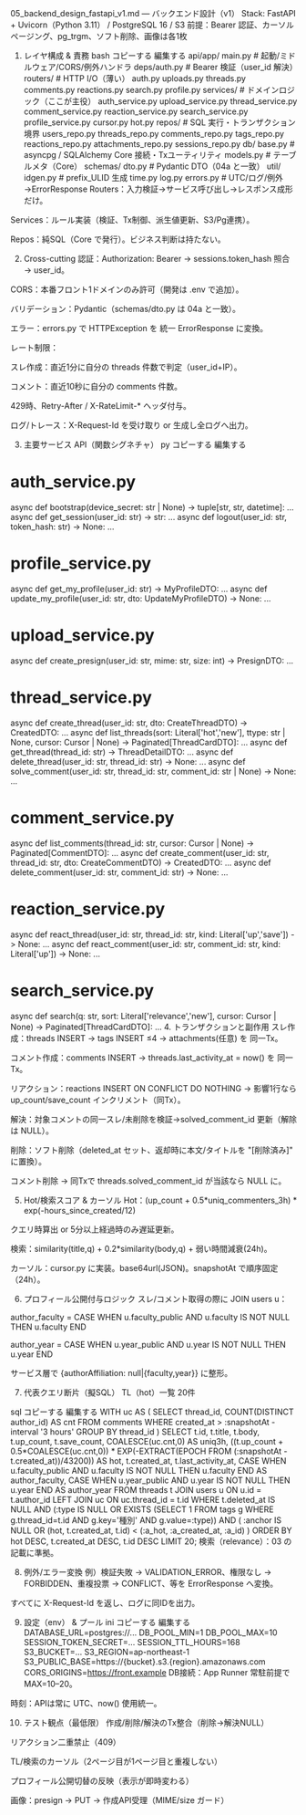 05_backend_design_fastapi_v1.md — バックエンド設計（v1）
Stack: FastAPI + Uvicorn（Python 3.11） / PostgreSQL 16 / S3
前提：Bearer 認証、カーソルページング、pg_trgm、ソフト削除、画像は各1枚

1. レイヤ構成 & 責務
bash
コピーする
編集する
api/app/
  main.py                     # 起動/ミドルウェア/CORS/例外ハンドラ
  deps/auth.py                # Bearer 検証（user_id 解決）
  routers/                    # HTTP I/O（薄い）
    auth.py uploads.py threads.py comments.py reactions.py search.py profile.py
  services/                   # ドメインロジック（ここが主役）
    auth_service.py upload_service.py thread_service.py comment_service.py
    reaction_service.py search_service.py profile_service.py cursor.py hot.py
  repos/                      # SQL 実行・トランザクション境界
    users_repo.py threads_repo.py comments_repo.py tags_repo.py reactions_repo.py attachments_repo.py sessions_repo.py
  db/
    base.py                   # asyncpg / SQLAlchemy Core 接続・Txユーティリティ
    models.py                 # テーブルメタ（Core）
  schemas/
    dto.py                    # Pydantic DTO（04a と一致）
  util/
    idgen.py                  # prefix_ULID 生成
    time.py log.py errors.py  # UTC/ログ/例外→ErrorResponse
Routers：入力検証→サービス呼び出し→レスポンス成形だけ。

Services：ルール実装（検証、Tx制御、派生値更新、S3/Pg連携）。

Repos：純SQL（Core で発行）。ビジネス判断は持たない。

2. Cross-cutting
認証：Authorization: Bearer <token> → sessions.token_hash 照合 → user_id。

CORS：本番フロント1ドメインのみ許可（開発は .env で追加）。

バリデーション：Pydantic（schemas/dto.py は 04a と一致）。

エラー：errors.py で HTTPException を 統一 ErrorResponse に変換。

レート制限：

スレ作成：直近1分に自分の threads 件数で判定（user_id+IP）。

コメント：直近10秒に自分の comments 件数。

429時、Retry-After / X-RateLimit-* ヘッダ付与。

ログ/トレース：X-Request-Id を受け取り or 生成し全ログへ出力。

3. 主要サービス API（関数シグネチャ）
py
コピーする
編集する
# auth_service.py
async def bootstrap(device_secret: str | None) -> tuple[str, str, datetime]: ...
async def get_session(user_id: str) -> str: ...
async def logout(user_id: str, token_hash: str) -> None: ...

# profile_service.py
async def get_my_profile(user_id: str) -> MyProfileDTO: ...
async def update_my_profile(user_id: str, dto: UpdateMyProfileDTO) -> None: ...

# upload_service.py
async def create_presign(user_id: str, mime: str, size: int) -> PresignDTO: ...

# thread_service.py
async def create_thread(user_id: str, dto: CreateThreadDTO) -> CreatedDTO: ...
async def list_threads(sort: Literal['hot','new'], ttype: str | None,
                       cursor: Cursor | None) -> Paginated[ThreadCardDTO]: ...
async def get_thread(thread_id: str) -> ThreadDetailDTO: ...
async def delete_thread(user_id: str, thread_id: str) -> None: ...
async def solve_comment(user_id: str, thread_id: str, comment_id: str | None) -> None: ...

# comment_service.py
async def list_comments(thread_id: str, cursor: Cursor | None) -> Paginated[CommentDTO]: ...
async def create_comment(user_id: str, thread_id: str, dto: CreateCommentDTO) -> CreatedDTO: ...
async def delete_comment(user_id: str, comment_id: str) -> None: ...

# reaction_service.py
async def react_thread(user_id: str, thread_id: str, kind: Literal['up','save']) -> None: ...
async def react_comment(user_id: str, comment_id: str, kind: Literal['up']) -> None: ...

# search_service.py
async def search(q: str, sort: Literal['relevance','new'], cursor: Cursor | None) -> Paginated[ThreadCardDTO]: ...
4. トランザクションと副作用
スレ作成：threads INSERT → tags INSERT ≤4 → attachments(任意) を 同一Tx。

コメント作成：comments INSERT → threads.last_activity_at = now() を 同一Tx。

リアクション：reactions INSERT ON CONFLICT DO NOTHING → 影響1行なら up_count/save_count インクリメント（同Tx）。

解決：対象コメントの同一スレ/未削除を検証→solved_comment_id 更新（解除は NULL）。

削除：ソフト削除（deleted_at セット、返却時に本文/タイトルを "[削除済み]" に置換）。

コメント削除 → 同Txで threads.solved_comment_id が当該なら NULL に。

5. Hot/検索スコア & カーソル
Hot：(up_count + 0.5*uniq_commenters_3h) * exp(-hours_since_created/12)

クエリ時算出 or 5分以上経過時のみ遅延更新。

検索：similarity(title,q) + 0.2*similarity(body,q) + 弱い時間減衰(24h)。

カーソル：cursor.py に実装。base64url(JSON)。snapshotAt で順序固定（24h）。

6. プロフィール公開付与ロジック
スレ/コメント取得の際に JOIN users u：

author_faculty = CASE WHEN u.faculty_public AND u.faculty IS NOT NULL THEN u.faculty END

author_year = CASE WHEN u.year_public AND u.year IS NOT NULL THEN u.year END

サービス層で {authorAffiliation: null|{faculty,year}} に整形。

7. 代表クエリ断片（擬SQL）
TL（hot）一覧 20件

sql
コピーする
編集する
WITH uc AS (
  SELECT thread_id, COUNT(DISTINCT author_id) AS cnt
  FROM comments
  WHERE created_at > :snapshotAt - interval '3 hours'
  GROUP BY thread_id
)
SELECT t.id, t.title, t.body, t.up_count, t.save_count,
       COALESCE(uc.cnt,0) AS uniq3h,
       ((t.up_count + 0.5*COALESCE(uc.cnt,0)) *
        EXP(-EXTRACT(EPOCH FROM (:snapshotAt - t.created_at))/43200)) AS hot,
       t.created_at, t.last_activity_at,
       CASE WHEN u.faculty_public AND u.faculty IS NOT NULL THEN u.faculty END AS author_faculty,
       CASE WHEN u.year_public AND u.year IS NOT NULL THEN u.year END AS author_year
FROM threads t
JOIN users u ON u.id = t.author_id
LEFT JOIN uc ON uc.thread_id = t.id
WHERE t.deleted_at IS NULL
  AND (:type IS NULL OR EXISTS (SELECT 1 FROM tags g WHERE g.thread_id=t.id AND g.key='種別' AND g.value=:type))
  AND ( :anchor IS NULL OR (hot, t.created_at, t.id) < (:a_hot, :a_created_at, :a_id) )
ORDER BY hot DESC, t.created_at DESC, t.id DESC
LIMIT 20;
検索（relevance）：03 の記載に準拠。

8. 例外/エラー変換
例）検証失敗 → VALIDATION_ERROR、権限なし → FORBIDDEN、重複投票 → CONFLICT、等を ErrorResponse へ変換。

すべてに X-Request-Id を返し、ログに同IDを出力。

9. 設定（env） & プール
ini
コピーする
編集する
DATABASE_URL=postgres://...
DB_POOL_MIN=1
DB_POOL_MAX=10
SESSION_TOKEN_SECRET=...
SESSION_TTL_HOURS=168
S3_BUCKET=...
S3_REGION=ap-northeast-1
S3_PUBLIC_BASE=https://{bucket}.s3.{region}.amazonaws.com
CORS_ORIGINS=https://front.example
DB接続：App Runner 常駐前提で MAX=10–20。

時刻：APIは常に UTC、now() 使用統一。

10. テスト観点（最低限）
作成/削除/解決のTx整合（削除→解決NULL）

リアクション二重禁止（409）

TL/検索のカーソル（2ページ目が1ページ目と重複しない）

プロフィール公開切替の反映（表示が即時変わる）

画像：presign → PUT → 作成API受理（MIME/size ガード）

